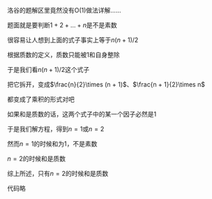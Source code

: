 洛谷的题解区里竟然没有O(1)做法详解……

题面就是要判断$1+2+\dots+n$是不是素数

很容易让人想到上面的式子事实上等于$n(n+1)/2$

根据质数的定义，质数只能被1和自身整除

于是我们看$n(n+1)/2$这个式子

把它拆开，变成$\frac{n}{2}\times (n + 1)$、$\frac{n + 1}{2}\times n$

都变成了乘积的形式对吧

如果和是质数的话，这两个式子中的某一个因子必然是1

于是我们解方程，得到$n=1$或$n=2$

然而$n=1$的时候和为1，不是素数

$n=2$的时候和是质数

综上所述，只有$n=2$的时候和是质数

代码略
